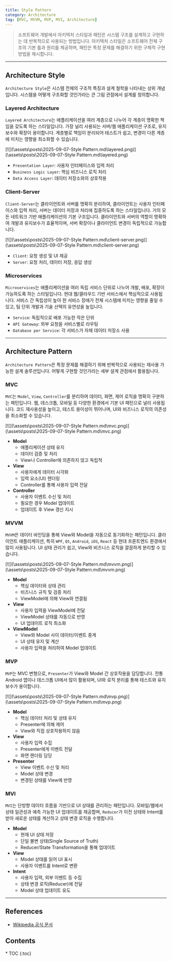```yaml
---
title: Style Pattern 
category: Architecture
tag: [MVC, MVVM, MVP, MVI, Architecture]
---
```


> 소프트웨어 개발에서 아키텍처 스타일과 패턴은 시스템 구조를 설계하고 구현하는 데 반복적으로 사용되는 방법입니다. 아키텍처 스타일은 소프트웨어 전체 구조의 기본 틀과 원리를 제공하며, 패턴은 특정 문제를 해결하기 위한 구체적 구현 방법을 제시합니다. 

---

## Architecture Style
`Architecture Style`은 시스템 전체의 구조적 특징과 설계 철학을 나타내는 상위 개념입니다. 시스템을 어떻게 구조화할 것인가라는 큰 그림 관점에서 설계를 정의합니다.

### Layered Architecture
`Layered Architecture`는 애플리케이션을 여러 계층으로 나누어 각 계층이 명확한 책임을 갖도록 하는 스타일입니다. 가장 널리 사용되는 서버/웹 애플리케이션 구조로, 유지보수와 확장이 용이합니다. 계층별로 책임이 분리되어 테스트가 쉽고, 변경이 다른 계층에 미치는 영향을 최소화할 수 있습니다.

[![](\assets\posts\2025-09-07-Style Pattern.md\layered.png)](\assets\posts\2025-09-07-Style Pattern.md\layered.png)

- `Presentation Layer`: 사용자 인터페이스와 입력 처리
- `Business Logic Layer`: 핵심 비즈니스 로직 처리
- `Data Access Layer`: 데이터 저장소와의 상호작용

### Client-Server
`Client-Server`는 클라이언트와 서버를 명확히 분리하여, 클라이언트는 사용자 인터페이스와 입력 처리, 서버는 데이터 저장과 처리에 집중하도록 하는 스타일입니다. 거의 모든 네트워크 기반 애플리케이션의 기본 구조입니다. 클라이언트와 서버의 역할이 명확하여 개발과 유지보수가 효율적이며, 서버 확장이나 클라이언트 변경이 독립적으로 가능합니다.

[![](\assets\posts\2025-09-07-Style Pattern.md\client-server.png)](\assets\posts\2025-09-07-Style Pattern.md\client-server.png)

- `Client`: 요청 생성 및 UI 제공
- `Server`: 요청 처리, 데이터 저장, 응답 생성

### Microservices
`Microservices`는 애플리케이션을 여러 독립 서비스 단위로 나누어 개발, 배포, 확장이 가능하도록 하는 스타일입니다. 현대 웹/클라우드 기반 서비스에서 핵심적으로 사용됩니다. 서비스 간 독립성이 높아 한 서비스 장애가 전체 시스템에 미치는 영향을 줄일 수 있고, 팀 단위 개발과 기술 선택의 유연성을 높입니다.

- `Service`: 독립적으로 배포 가능한 작은 단위
- `API Gateway`: 외부 요청을 서비스별로 라우팅
- `Database per Service`: 각 서비스가 자체 데이터 저장소 사용

---

## Architecture Pattern
`Architecture Pattern`은 특정 문제를 해결하기 위해 반복적으로 사용되는 재사용 가능한 설계 솔루션입니다. 어떻게 구현할 것인가라는 세부 설계 관점에서 활용됩니다.

### MVC
`MVC`는 `Model`, `View`, `Controller`를 분리하여 데이터, 화면, 제어 로직을 명확히 구분하는 패턴입니다. 웹, 데스크톱, 모바일 등 다양한 환경에서 기본 UI 패턴으로 널리 사용됩니다. 코드 재사용성을 높이고, 테스트 용이성이 뛰어나며, UI와 비즈니스 로직의 의존성을 최소화할 수 있습니다.

[![](\assets\posts\2025-09-07-Style Pattern.md\mvc.png)](\assets\posts\2025-09-07-Style Pattern.md\mvc.png)

- **Model**
  - 애플리케이션 상태 유지
  - 데이터 검증 및 처리
  - View나 Controller에 의존하지 않고 독립적
- **View**
  - 사용자에게 데이터 시각화
  - 입력 요소(UI) 렌더링
  - Controller를 통해 사용자 입력 전달
- **Controller**
  - 사용자 이벤트 수신 및 처리
  - 필요한 경우 Model 업데이트
  - 업데이트 후 View 갱신 지시

### MVVM
`MVVM`은 데이터 바인딩을 통해 View와 Model을 자동으로 동기화하는 패턴입니다. 클라이언트 애플리케이션, 특히 `WPF`, `Qt`, `Android`, `iOS`, `React` 등 현대 프론트엔드 환경에서 많이 사용됩니다. UI 상태 관리가 쉽고, View와 비즈니스 로직을 깔끔하게 분리할 수 있습니다.

[![](\assets\posts\2025-09-07-Style Pattern.md\mvvm.png)](\assets\posts\2025-09-07-Style Pattern.md\mvvm.png)

- **Model**
  - 핵심 데이터와 상태 관리
  - 비즈니스 규칙 및 검증 처리
  - ViewModel에 의해 View와 연결됨
- **View**
  - 사용자 입력을 ViewModel에 전달
  - ViewModel 상태를 자동으로 반영
  - UI 업데이트 로직 최소화
- **ViewModel**
  - View와 Model 사이 데이터/이벤트 중계
  - UI 상태 유지 및 계산
  - 사용자 입력을 처리하여 Model 업데이트

### MVP
`MVP`는 MVC 변형으로, `Presenter`가 View와 Model 간 상호작용을 담당합니다. 전통 Android 앱이나 데스크톱 UI에서 많이 활용되며, UI와 로직 분리를 통해 테스트와 유지보수가 용이합니다.

[![](\assets\posts\2025-09-07-Style Pattern.md\mvp.png)](\assets\posts\2025-09-07-Style Pattern.md\mvp.png)

- **Model**
  - 핵심 데이터 처리 및 상태 유지
  - Presenter에 의해 제어
  - View와 직접 상호작용하지 않음
- **View**
  - 사용자 입력 수집
  - Presenter에게 이벤트 전달
  - 화면 렌더링 담당
- **Presenter**
  - View 이벤트 수신 및 처리
  - Model 상태 변경
  - 변경된 상태를 View에 반영

### MVI
`MVI`는 단방향 데이터 흐름을 기반으로 UI 상태를 관리하는 패턴입니다. 모바일/웹에서 상태 일관성과 예측 가능한 UI 업데이트를 제공합며, `Reducer`가 이전 상태와 Intent를 받아 새로운 상태를 계산하고 상태 변경 로직을 수행합니다.

- **Model**
  - 현재 UI 상태 저장
  - 단일 불변 상태(Single Source of Truth)
  - Reducer/State Transformation을 통해 업데이트
- **View**
  - Model 상태를 읽어 UI 표시
  - 사용자 이벤트를 Intent로 변환
- **Intent**
  - 사용자 입력, 외부 이벤트 등 수집
  - 상태 변경 로직(Reducer)에 전달
  - Model 상태 업데이트 유도


---

## References

- [Wikipedia 공식 문서](https://wikipedia.org/wiki/)

<nav class="post-toc" markdown="1">
  <h2>Contents</h2>
* TOC
{:toc}
</nav>
